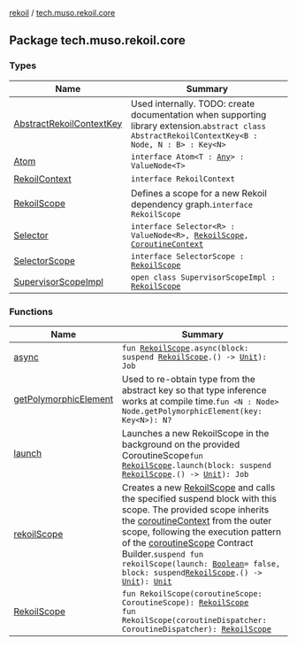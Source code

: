 [rekoil](../index.md) / [tech.muso.rekoil.core](./index.md)

## Package tech.muso.rekoil.core

### Types

| Name | Summary |
|---|---|
| [AbstractRekoilContextKey](-abstract-rekoil-context-key/index.md) | Used internally. TODO: create documentation when supporting library extension.`abstract class AbstractRekoilContextKey<B : Node, N : B> : Key<N>` |
| [Atom](-atom/index.md) | `interface Atom<T : `[`Any`](https://kotlinlang.org/api/latest/jvm/stdlib/kotlin/-any/index.html)`> : ValueNode<T>` |
| [RekoilContext](-rekoil-context/index.md) | `interface RekoilContext` |
| [RekoilScope](-rekoil-scope/index.md) | Defines a scope for a new Rekoil dependency graph.`interface RekoilScope` |
| [Selector](-selector/index.md) | `interface Selector<R> : ValueNode<R>, `[`RekoilScope`](-rekoil-scope/index.md)`, `[`CoroutineContext`](https://kotlinlang.org/api/latest/jvm/stdlib/kotlin.coroutines/-coroutine-context/index.html) |
| [SelectorScope](-selector-scope/index.md) | `interface SelectorScope : `[`RekoilScope`](-rekoil-scope/index.md) |
| [SupervisorScopeImpl](-supervisor-scope-impl/index.md) | `open class SupervisorScopeImpl : `[`RekoilScope`](-rekoil-scope/index.md) |

### Functions

| Name | Summary |
|---|---|
| [async](async.md) | `fun `[`RekoilScope`](-rekoil-scope/index.md)`.async(block: suspend `[`RekoilScope`](-rekoil-scope/index.md)`.() -> `[`Unit`](https://kotlinlang.org/api/latest/jvm/stdlib/kotlin/-unit/index.html)`): Job` |
| [getPolymorphicElement](get-polymorphic-element.md) | Used to re-obtain type from the abstract key so that type inference works at compile time.`fun <N : Node> Node.getPolymorphicElement(key: Key<N>): N?` |
| [launch](launch.md) | Launches a new RekoilScope in the background on the provided CoroutineScope`fun `[`RekoilScope`](-rekoil-scope/index.md)`.launch(block: suspend `[`RekoilScope`](-rekoil-scope/index.md)`.() -> `[`Unit`](https://kotlinlang.org/api/latest/jvm/stdlib/kotlin/-unit/index.html)`): Job` |
| [rekoilScope](rekoil-scope.md) | Creates a new [RekoilScope](-rekoil-scope/index.md) and calls the specified suspend block with this scope. The provided scope inherits the [coroutineContext](#) from the outer scope, following the execution pattern of the [coroutineScope](#) Contract Builder.`suspend fun rekoilScope(launch: `[`Boolean`](https://kotlinlang.org/api/latest/jvm/stdlib/kotlin/-boolean/index.html)` = false, block: suspend `[`RekoilScope`](-rekoil-scope/index.md)`.() -> `[`Unit`](https://kotlinlang.org/api/latest/jvm/stdlib/kotlin/-unit/index.html)`): `[`Unit`](https://kotlinlang.org/api/latest/jvm/stdlib/kotlin/-unit/index.html) |
| [RekoilScope](-rekoil-scope.md) | `fun RekoilScope(coroutineScope: CoroutineScope): `[`RekoilScope`](-rekoil-scope/index.md)<br>`fun RekoilScope(coroutineDispatcher: CoroutineDispatcher): `[`RekoilScope`](-rekoil-scope/index.md) |
